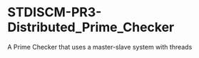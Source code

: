 # STDISCM-PR3-Distributed_Prime_Checker
 A Prime Checker that uses a master-slave system with threads
